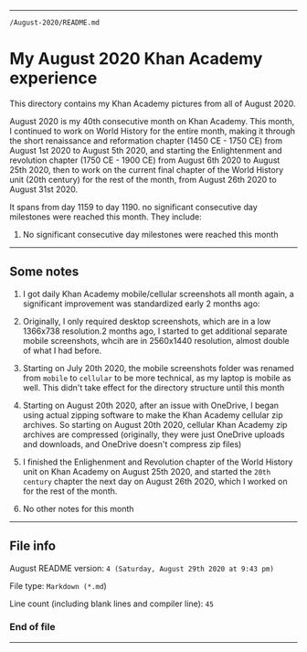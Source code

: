 
***

`/August-2020/README.md`

# My August 2020 Khan Academy experience

This directory contains my Khan Academy pictures from all of August 2020.

August 2020 is my 40th consecutive month on Khan Academy. This month, I continued to work on World History for the entire month, making it through the short renaissance and reformation chapter (1450 CE - 1750 CE) from August 1st 2020 to August 5th 2020, and starting the Enlightenment and revolution chapter (1750 CE - 1900 CE) from August 6th 2020 to August 25th 2020, then to work on the current final chapter of the World History unit (20th century) for the rest of the month, from August 26th 2020 to August 31st 2020.

It spans from day 1159 to day 1190. no significant consecutive day milestones were reached this month. They include:

1. No significant consecutive day milestones were reached this month

***

## Some notes

1. I got daily Khan Academy mobile/cellular screenshots all month again, a significant improvement was standardized early 2 months ago:

2. Originally, I only required desktop screenshots, which are in a low 1366x738 resolution.2 months ago, I started to get additional separate mobile screenshots, whcih are in 2560x1440 resolution, almost double of what I had before.

3. Starting on July 20th 2020, the mobile screenshots folder was renamed from `mobile` to `cellular` to be more technical, as my laptop is mobile as well. This didn't take effect for the directory structure until this month

4. Starting on August 20th 2020, after an issue with OneDrive, I began using actual zipping software to make the Khan Academy cellular zip archives. So starting on August 20th 2020, cellular Khan Academy zip archives are compressed (originally, they were just OneDrive uploads and downloads, and OneDrive doesn't compress zip files)

5. I finished the Enlighenment and Revolution chapter of the World History unit on Khan Academy on August 25th 2020, and started the `20th century` chapter the next day on August 26th 2020, which I worked on for the rest of the month.

6. No other notes for this month

***

## File info

August README version: `4 (Saturday, August 29th 2020 at 9:43 pm)`

File type: `Markdown (*.md`)

Line count (including blank lines and compiler line): `45`

### End of file

***
